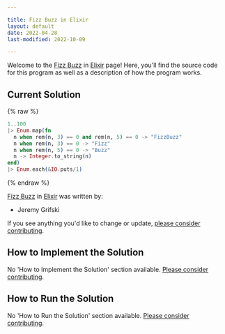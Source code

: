 ```yaml
---

title: Fizz Buzz in Elixir
layout: default
date: 2022-04-28
last-modified: 2022-10-09

---
```


Welcome to the [Fizz Buzz](https://sampleprograms.io/projects/fizz-buzz) in [Elixir](https://sampleprograms.io/languages/elixir) page! Here, you'll find the source code for this program as well as a description of how the program works.

## Current Solution

{% raw %}

```elixir
1..100
|> Enum.map(fn
  n when rem(n, 3) == 0 and rem(n, 5) == 0 -> "FizzBuzz"
  n when rem(n, 3) == 0 -> "Fizz"
  n when rem(n, 5) == 0 -> "Buzz"
  n -> Integer.to_string(n)
end)
|> Enum.each(&IO.puts/1)
```

{% endraw %}

[Fizz Buzz](https://sampleprograms.io/projects/fizz-buzz) in [Elixir](https://sampleprograms.io/languages/elixir) was written by:

- Jeremy Grifski

If you see anything you'd like to change or update, [please consider contributing](https://github.com/TheRenegadeCoder/sample-programs).

## How to Implement the Solution

No 'How to Implement the Solution' section available. [Please consider contributing](https://github.com/TheRenegadeCoder/sample-programs-website).

## How to Run the Solution

No 'How to Run the Solution' section available. [Please consider contributing](https://github.com/TheRenegadeCoder/sample-programs-website).